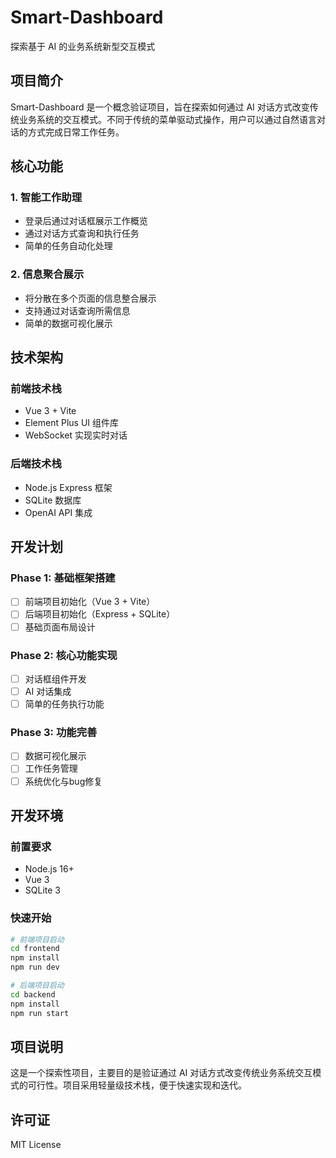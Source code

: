 # Smart-Dashboard

探索基于 AI 的业务系统新型交互模式

## 项目简介

Smart-Dashboard 是一个概念验证项目，旨在探索如何通过 AI 对话方式改变传统业务系统的交互模式。不同于传统的菜单驱动式操作，用户可以通过自然语言对话的方式完成日常工作任务。

## 核心功能

### 1. 智能工作助理
- 登录后通过对话框展示工作概览
- 通过对话方式查询和执行任务
- 简单的任务自动化处理

### 2. 信息聚合展示
- 将分散在多个页面的信息整合展示
- 支持通过对话查询所需信息
- 简单的数据可视化展示

## 技术架构

### 前端技术栈
- Vue 3 + Vite
- Element Plus UI 组件库
- WebSocket 实现实时对话

### 后端技术栈
- Node.js Express 框架
- SQLite 数据库
- OpenAI API 集成

## 开发计划

### Phase 1: 基础框架搭建
- [ ] 前端项目初始化（Vue 3 + Vite）
- [ ] 后端项目初始化（Express + SQLite）
- [ ] 基础页面布局设计

### Phase 2: 核心功能实现
- [ ] 对话框组件开发
- [ ] AI 对话集成
- [ ] 简单的任务执行功能

### Phase 3: 功能完善
- [ ] 数据可视化展示
- [ ] 工作任务管理
- [ ] 系统优化与bug修复

## 开发环境

### 前置要求
- Node.js 16+
- Vue 3
- SQLite 3

### 快速开始
```bash
# 前端项目启动
cd frontend
npm install
npm run dev

# 后端项目启动
cd backend
npm install
npm run start
```

## 项目说明

这是一个探索性项目，主要目的是验证通过 AI 对话方式改变传统业务系统交互模式的可行性。项目采用轻量级技术栈，便于快速实现和迭代。

## 许可证

MIT License
